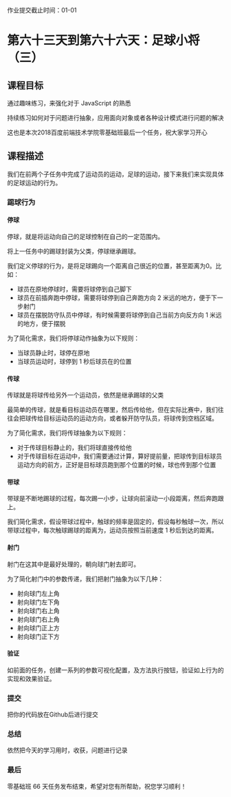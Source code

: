 作业提交截止时间：01-01

# 第六十三天到第六十六天：足球小将（三）

## 课程目标

通过趣味练习，来强化对于 JavaScript 的熟悉

持续练习如何对于问题进行抽象，应用面向对象或者各种设计模式进行问题的解决

这也是本次2018百度前端技术学院零基础班最后一个任务，祝大家学习开心

## 课程描述

我们在前两个子任务中完成了运动员的运动，足球的运动，接下来我们来实现具体的足球运动的行为。

### 踢球行为

#### 停球

停球，就是将运动向自己的足球控制在自己的一定范围内。

将上一任务中的踢球封装为父类，停球继承踢球。

我们定义停球的行为，是将足球踢向一个距离自己很近的位置，甚至距离为0。比如：

  * 球员在原地停球时，需要将球停到自己脚下
  * 球员在前插奔跑中停球，需要将球停到自己奔跑方向 2 米远的地方，便于下一步射门
  * 球员在摆脱防守队员中停球，有时候需要将球停到自己当前方向反方向 1 米远的地方，便于摆脱

为了简化需求，我们将停球动作抽象为以下规则：

  * 当球员静止时，球停在原地
  * 当球员运动时，球停到 1 秒后球员在的位置

#### 传球

传球就是将球传给另外一个运动员，依然是继承踢球的父类

最简单的传球，就是看目标运动员在哪里，然后传给他，但在实际比赛中，我们往往会把球传给目标运动员的运动方向，或者躲开防守队员，将球传到空档区域。

为了简化需求，我们将传球抽象为以下规则：

  * 对于传球目标静止的，我们将球直接传给他
  * 对于传球目标在运动中，我们需要通过计算，算好提前量，把球传到目标球员运动方向的前方，正好是目标球员跑到那个位置的时候，球也传到那个位置

#### 带球

带球是不断地踢球的过程，每次踢一小步，让球向前滚动一小段距离，然后奔跑跟上。

我们简化需求，假设带球过程中，触球的频率是固定的，假设每秒触球一次，所以带球过程中，每次触球踢球的距离为，运动员按照当前速度 1 秒后到达的距离。

#### 射门

射门在这其中是最好处理的，朝向球门射去即可。

为了简化射门中的参数传递，我们把射门抽象为以下几种：

  * 射向球门左上角
  * 射向球门左下角
  * 射向球门右上角
  * 射向球门右上角
  * 射向球门正上方
  * 射向球门正下方

#### 验证

如前面的任务，创建一系列的参数可视化配置，及方法执行按钮，验证如上行为的实现和效果验证。

### 提交

把你的代码放在Github后进行提交

### 总结

依然把今天的学习用时，收获，问题进行记录

### 最后

零基础班 66 天任务发布结束，希望对您有所帮助，祝您学习顺利！

